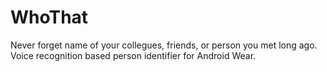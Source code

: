 # WhoThat

Never forget name of your collegues, friends, or person you met long ago. Voice recognition based person identifier for Android Wear. 
